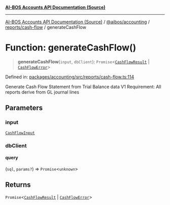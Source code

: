 [**AI-BOS Accounts API Documentation (Source)**](../../../../../README.md)

***

[AI-BOS Accounts API Documentation (Source)](../../../../../README.md) / [@aibos/accounting](../../../README.md) / [reports/cash-flow](../README.md) / generateCashFlow

# Function: generateCashFlow()

> **generateCashFlow**(`input`, `dbClient`): `Promise`\<[`CashFlowResult`](../interfaces/CashFlowResult.md) \| [`CashFlowError`](../interfaces/CashFlowError.md)\>

Defined in: [packages/accounting/src/reports/cash-flow.ts:114](https://github.com/pohlai88/accounts/blob/48103fb36d28b2b9bfb33472b6de2f719773cde9/packages/accounting/src/reports/cash-flow.ts#L114)

Generate Cash Flow Statement from Trial Balance data
V1 Requirement: All reports derive from GL journal lines

## Parameters

### input

[`CashFlowInput`](../interfaces/CashFlowInput.md)

### dbClient

#### query

(`sql`, `params?`) => `Promise`\<`unknown`\>

## Returns

`Promise`\<[`CashFlowResult`](../interfaces/CashFlowResult.md) \| [`CashFlowError`](../interfaces/CashFlowError.md)\>
